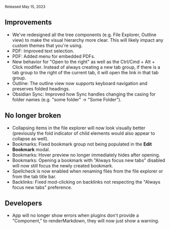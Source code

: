 <small>Released May 15, 2023</small>

## Improvements

- We've redesigned all the tree components (e.g. File Explorer, Outline view) to make the visual hierarchy more clear. This will likely impact any custom themes that you're using.
- PDF: Improved text selection.
- PDF: Added menu for embedded PDFs.
- New behavior for "Open to the right" as well as the Ctrl/Cmd + Alt + Click modifier. Instead of always creating a new tab group, if there is a tab group to the right of the current tab, it will open the link in that tab group.
- Outline: The outline view now supports keyboard navigation and preserves folded headings.
- Obsidian Sync: Improved how Sync handles changing the casing for folder names (e.g. "some folder" → "Some Folder").

## No longer broken

- Collapsing items in the file explorer will now look visually better (previously the fold indicator of child elements would also appear to collapse as well).
- Bookmarks: Fixed bookmark group not being populated in the **Edit Bookmark** modal.
- Bookmarks: Hover preview no longer immediately hides after opening.
- Bookmarks: Opening a bookmark with "Always focus new tabs" disabled will now still focus the newly created bookmark.
- Spellcheck is now enabled when renaming files from the file explorer or from the tab title bar.
- Backlinks: Fixed mod-clicking on backlinks not respecting the "Always focus new tabs" preference.

## Developers

- App will no longer show errors when plugins don't provide a "Component," to renderMarkdown, they will now just show a warning.
